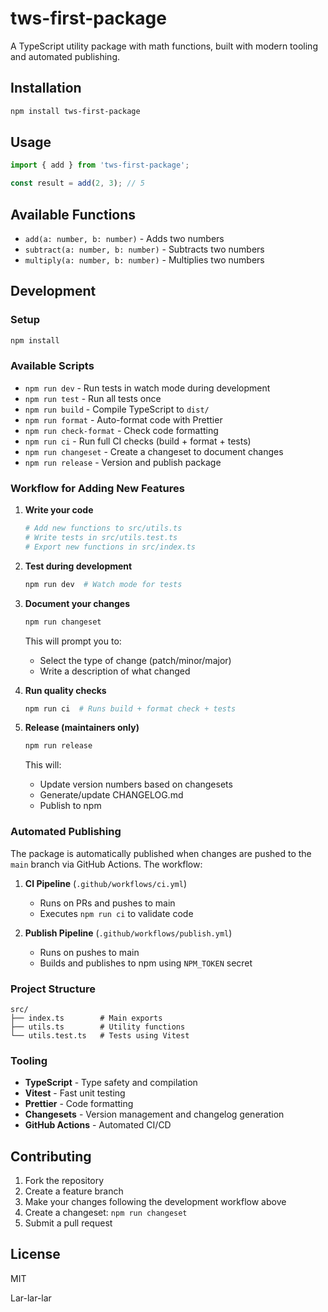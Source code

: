 # tws-first-package

A TypeScript utility package with math functions, built with modern tooling and automated publishing.

## Installation

```sh
npm install tws-first-package
```

## Usage

```typescript
import { add } from 'tws-first-package';

const result = add(2, 3); // 5
```

## Available Functions

- `add(a: number, b: number)` - Adds two numbers
- `subtract(a: number, b: number)` - Subtracts two numbers
- `multiply(a: number, b: number)` - Multiplies two numbers

## Development

### Setup

```sh
npm install
```

### Available Scripts

- `npm run dev` - Run tests in watch mode during development
- `npm run test` - Run all tests once
- `npm run build` - Compile TypeScript to `dist/`
- `npm run format` - Auto-format code with Prettier
- `npm run check-format` - Check code formatting
- `npm run ci` - Run full CI checks (build + format + tests)
- `npm run changeset` - Create a changeset to document changes
- `npm run release` - Version and publish package

### Workflow for Adding New Features

1. **Write your code**

   ```sh
   # Add new functions to src/utils.ts
   # Write tests in src/utils.test.ts
   # Export new functions in src/index.ts
   ```

2. **Test during development**

   ```sh
   npm run dev  # Watch mode for tests
   ```

3. **Document your changes**

   ```sh
   npm run changeset
   ```

   This will prompt you to:
   - Select the type of change (patch/minor/major)
   - Write a description of what changed

4. **Run quality checks**

   ```sh
   npm run ci  # Runs build + format check + tests
   ```

5. **Release (maintainers only)**

   ```sh
   npm run release
   ```

   This will:
   - Update version numbers based on changesets
   - Generate/update CHANGELOG.md
   - Publish to npm

### Automated Publishing

The package is automatically published when changes are pushed to the `main` branch via GitHub Actions. The workflow:

1. **CI Pipeline** (`.github/workflows/ci.yml`)
   - Runs on PRs and pushes to main
   - Executes `npm run ci` to validate code

2. **Publish Pipeline** (`.github/workflows/publish.yml`)
   - Runs on pushes to main
   - Builds and publishes to npm using `NPM_TOKEN` secret

### Project Structure

```text
src/
├── index.ts        # Main exports
├── utils.ts        # Utility functions
└── utils.test.ts   # Tests using Vitest
```

### Tooling

- **TypeScript** - Type safety and compilation
- **Vitest** - Fast unit testing
- **Prettier** - Code formatting
- **Changesets** - Version management and changelog generation
- **GitHub Actions** - Automated CI/CD

## Contributing

1. Fork the repository
2. Create a feature branch
3. Make your changes following the development workflow above
4. Create a changeset: `npm run changeset`
5. Submit a pull request

## License

MIT

Lar-lar-lar

